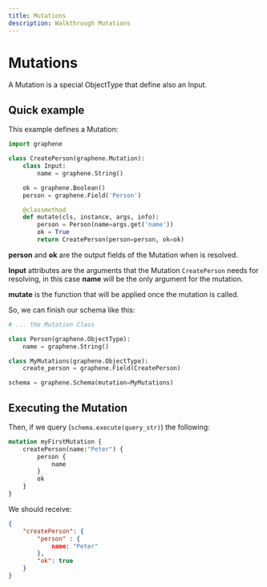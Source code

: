 ```yaml
---
title: Mutations
description: Walkthrough Mutations
---
```


# Mutations

A Mutation is a special ObjectType that define also an Input.

## Quick example

This example defines a Mutation:

```python
import graphene

class CreatePerson(graphene.Mutation):
    class Input:
        name = graphene.String()

    ok = graphene.Boolean()
    person = graphene.Field('Person')

    @classmethod
    def mutate(cls, instance, args, info):
        person = Person(name=args.get('name'))
        ok = True
        return CreatePerson(person=person, ok=ok)
```

**person** and **ok** are the output fields of the Mutation when is resolved.

**Input** attributes are the arguments that the Mutation `CreatePerson` needs for resolving, in this case **name** will be the only argument for the mutation.

**mutate** is the function that will be applied once the mutation is called.

So, we can finish our schema like this:

```python
# ... the Mutation Class

class Person(graphene.ObjectType):
    name = graphene.String()

class MyMutations(graphene.ObjectType):
    create_person = graphene.Field(CreatePerson)

schema = graphene.Schema(mutation=MyMutations)
```

## Executing the Mutation

Then, if we query (`schema.execute(query_str)`) the following:
```graphql
mutation myFirstMutation {
    createPerson(name:"Peter") {
        person {
            name
        }
        ok
    }
}
```

We should receive:

```json
{
    "createPerson": {
        "person" : {
            name: "Peter"
        },
        "ok": true
    }
}
